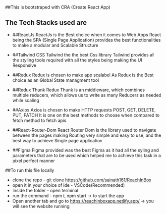 ##This is bootstraped with CRA (Create React App)
## The Tech Stacks used are
- ##ReactJs
    ReactJs is the Best choice when it comes to Web Apps
    React being the SPA (Single Page Application) provides the best functionalities to make a modular and Scalable Structure
    
- ##Tailwind CSS
    Tailwind the the best Css library
    Tailwind provides all the styling tools required with all the styles being making the UI Responsive
  
- ##Redux
    Redux is chosen to make app scalabel
    As Redux is the Best choice as an Global State managment tool
  
- ##Redux Thunk
    Redux Thunk is an middleware, which combines multiple reducers, which allows us to write as many Reducers as needed while scaling
  
- ##Axios
   Axios is chosen to make HTTP requests POST, GET,  DELETE, PUT, PATCH
    It is one on the best methods to choose when compared to fetch method to fetch apis
  
- ##React-Router-Dom
   React Router Dom is the library used to navigate between the pages making Routing very simple and easy to use, and the best way to achieve Single page application
  
- ##Figma
    Figma provided was the best Figma as it had all the syling and parameters that are to be used which helped me to achieve this task in a pixel perfect manner

##To run this file locally
- clone the repo - git clone https://github.com/sainath161/ReachInBox
- open it in your choice of ide - VSCode(Recommended)
- Inside the folder - open terminal
- run the command - npm i, npm start -> to start the app
- Open another tab and go to https://reachinboxapp.netlify.app/ -> you will see the website running
